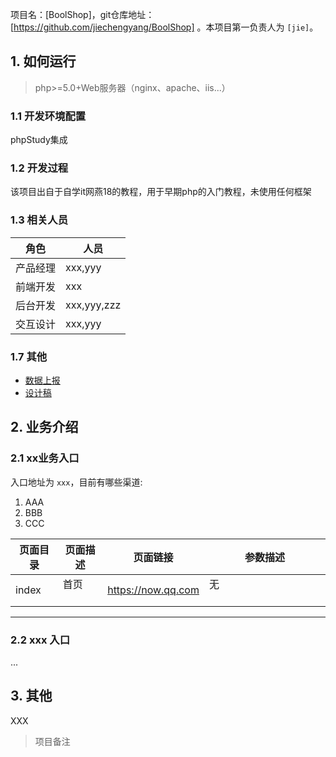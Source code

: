 项目名：[BoolShop]，git仓库地址：[https://github.com/jiechengyang/BoolShop] 。本项目第一负责人为 `[jie]`。


## 1. 如何运行

> php>=5.0+Web服务器（nginx、apache、iis...）

### 1.1 开发环境配置
phpStudy集成

### 1.2 开发过程
该项目出自于自学it网燕18的教程，用于早期php的入门教程，未使用任何框架
### 1.3 相关人员

| 角色 | 人员 |
| --- | --- |
| 产品经理 | xxx,yyy |
| 前端开发 | xxx |
| 后台开发 | xxx,yyy,zzz |
| 交互设计 | xxx,yyy |


### 1.7 其他

- [数据上报](xxx)
- [设计稿](xxx)


## 2. 业务介绍

### 2.1 xx业务入口

入口地址为 `xxx`，目前有哪些渠道:

1. AAA
2. BBB
3. CCC

| 页面目录    | 页面描述             | 页面链接                                                | 参数描述                                          |
| ----------- | -------------------- | ------------------------------------------------------- | ------------------------------------------------- |
| index     | 首页        | https://now.qq.com  | 无                                                |


- - -

### 2.2 xxx 入口

...

## 3. 其他

XXX

> 项目备注
